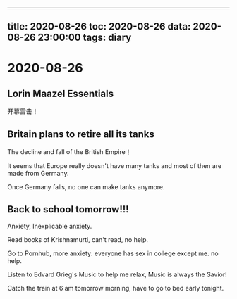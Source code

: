 
---
title: 2020-08-26
toc: 2020-08-26
data: 2020-08-26 23:00:00
tags: diary
---


# 2020-08-26

## Lorin Maazel Essentials

开幕雷击！

## Britain plans to retire all its tanks

The decline and fall of the British Empire！

It seems that Europe really doesn't have many tanks and most of then are made from Germany.

Once Germany falls, no one can make tanks anymore.

## Back to school tomorrow!!!

Anxiety, Inexplicable anxiety.



Read books of Krishnamurti, can't read, no help.

Go to Pornhub, more anxiety: everyone has sex in college except me. no help.

Listen to Edvard Grieg's Music to help me relax, Music is always the Savior!

Catch the train at 6 am tomorrow morning, have to go to bed early tonight.
